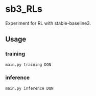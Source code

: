 # sb3_RLs
Experiment for RL with stable-baseline3.

## Usage

### training

```bash
main.py training DQN
```

### inference
```bash
main.py inference DQN
```